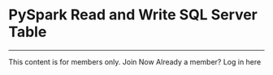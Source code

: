 # PySpark Read and Write SQL Server Table

---

This content is for members only. Join Now Already a member? Log in here

